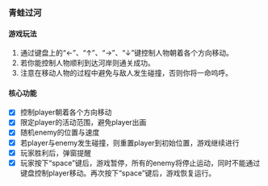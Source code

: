 ### 青蛙过河
#### 游戏玩法
1. 通过键盘上的“←”、“↑”、“→”、“↓”键控制人物朝着各个方向移动。
2. 若你能控制人物顺利到达河岸则通关成功。
3. 注意在移动人物的过程中避免与敌人发生碰撞，否则你将一命呜呼。

#### 核心功能
- [x] 控制player朝着各个方向移动
- [x] 限定player的活动范围，避免player出画
- [x] 随机enemy的位置与速度
- [x] 若player与enemy发生碰撞，则重置player到初始位置，游戏继续进行
- [x] 玩家胜利后，弹窗提醒
- [x] 玩家按下“space”键后，游戏暂停，所有的enemy将停止运动，同时不能通过键盘控制player移动。再次按下“space”键后，游戏恢复运行。